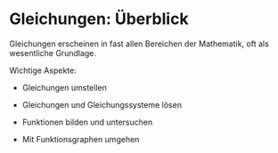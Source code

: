 # Gleichungen: Überblick

Gleichungen erscheinen in fast allen Bereichen der Mathematik, oft als wesentliche Grundlage.

Wichtige Aspekte:

 - Gleichungen umstellen

 - Gleichungen und Gleichungssysteme lösen

 - Funktionen bilden und untersuchen

 - Mit Funktionsgraphen umgehen


